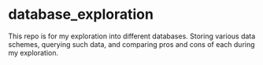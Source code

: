 # database_exploration
This repo is for my exploration into different databases. Storing various data schemes, querying such data, and comparing pros and cons of each during my exploration.
